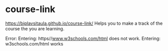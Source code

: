 # course-link
https://biplavsitaula.github.io/course-link/
Helps you to make a track of the course the you are learning.

Error:
Entering: https//www.w3schools.com/html does not work.
Entering: w3schools.com/html works
